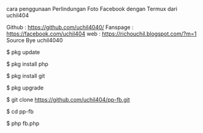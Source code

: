 cara penggunaan Perlindungan Foto Facebook dengan Termux dari uchil404 


Github : https://github.com/uchil4040/
Fanspage :  https://facebook.com/uchil404
web : https://richouchil.blogspot.com/?m=1
Source Bye uchil4040

$ pkg update

$ pkg install php

$ pkg install git

$ pkg upgrade

$ git clone https://github.com/uchil404/pp-fb.git

$ cd pp-fb

$ php fb.php

